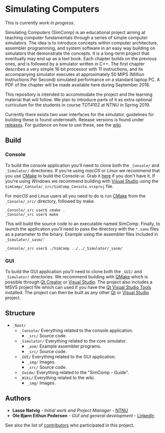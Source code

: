 
# Simulating Computers

This is currently *work in progress*. 

Simulating Computers (SimComp) is an educational project aiming at teaching computer fundamentals through a series of simple computer simulators. The idea is to introduce concepts within computer architecture, assembler programming, and system software in an easy way building on simulators that demonstrate the concepts. It is a long-term project that eventually may end up as a text book. Each chapter builds on the previous ones, and is followed by a simulator written in C++. The first chapter describes a very simple 16 bit processor with 11 instructions, and its accompanying simulator executes at approximately 50 MIPS (Million Instructions Per Second) simulated performance on a standard laptop PC. A PDF of the chapter will be made available here during September 2018.  

This repository is intended to accommodate the project and the learning material that will follow. We plan to introduce parts of it as extra optional curriculum for the students in course TDT4102 at NTNU in Spring 2019. 

Currently there exists two user interfaces for the simulator, guidelines for building these is found underneath. Release versions is found under [releases](https://github.com/LasseNatvig/SimComp/releases). For guidance on how to use these, see the [wiki](https://github.com/LasseNatvig/SimComp/wiki).

## Build
### Console
To build the console application you'll need to clone both the `_Console/` and `_Simulator/` directories. If you're using *macOS* or *Linux* we recommend that you use [CMake](https://cmake.org) to build the Console-ui. Grab it [here](https://cmake.org/download/) if you don't have it. If you're using *Windows* we recommend building with [Visual Studio](https://www.visualstudio.com) using the `SimComp/_Console/_src/SimComp_Console.vcxproj` file.

For *macOS* and *Linux* users all you need to do is run [CMake](https://cmake.org) from the `_Console/_src/` directory, followed by make.
```
_Console/_src user$ cmake .
_Console/_src user$ make
```   
This will build the source code to an executable named *SimComp*. Finally, to launch the application you'll need to pass the directory with the `*.sams` files as a parameter to the binary. Example using the assembler files included in `_Simulator/_sasm/`:
```
_Console/_src user$ ./SimComp ../../_Simulator/_sasm/
```

### GUI
To build the GUI application you'll need to clone both the `_GUI/` and `_Simulator/` directories. We recommend building with [QMake](http://doc.qt.io/qt-5/qmake-manual.html) which is possible through [Qt Creator](http://doc.qt.io/qtcreator/) or [Visual Studio](https://www.visualstudio.com). The project also includes a MSVS project file which can used if you have the [Qt Visual Studio Tools](https://marketplace.visualstudio.com/items?itemName=TheQtCompany.QtVisualStudioTools-19123) installed. The project can then be built as any other [Qt](http://doc.qt.io/qtcreator/creator-build-example-application.html) or [Visual Studio](https://msdn.microsoft.com/en-us/library/cyz1h6zd.aspx) project.

## Structure
- `_Root/`
  - `_Console/` Everything related to the console application.
    - `_src/` Source code.
  - `_Simulator/` Everything related to the core simulator.
    - `_asm/` Example assembler programs.
    - `_src/` Source code.
  - `_GUI/` Everything related to the GUI application.
      - `_img/` Images.
      - `_src/` Source code.
  - `_Guide/` Everything related to the "SimComp - Guide".
  - `_Wiki/` Everything related to the wiki.
      - `_img/` Images.


<!--
### Installing

A step by step series of examples that tell you how to get a development env running

Say what the step will be

```
Give the example
```

And repeat

```
until finished
```

End with an example of getting some data out of the system or using it for a little demo

## Running the tests

Explain how to run the automated tests for this system

### Break down into end to end tests

Explain what these tests test and why

```
Give an example
```

### And coding style tests

Explain what these tests test and why

```
Give an example
```

## Deployment

Add additional notes about how to deploy this on a live system

## Built With

* [Dropwizard](http://www.dropwizard.io/1.0.2/docs/) - The web framework used
* [Maven](https://maven.apache.org/) - Dependency Management
* [ROME](https://rometools.github.io/rome/) - Used to generate RSS Feeds

## Contributing

Please read [CONTRIBUTING.md](https://gist.github.com/PurpleBooth/b24679402957c63ec426) for details on our code of conduct, and the process for submitting pull requests to us.

## Versioning

We use [SemVer](http://semver.org/) for versioning. For the versions available, see the [tags on this repository](https://github.com/your/project/tags).
-->

## Authors

* **Lasse Natvig** - *Initial work and Project Manager* - [NTNU](https://innsida.ntnu.no/person/lasse)
* **Ole Bjørn Eithun Pedersen** - *GUI and general development* - [LinkedIn](http://linkedin.com/in/eithunpedersen/)

See also the list of [contributors](https://github.com/LasseNatvig/SimComp/contributors) who participated in this project.

<!--
## Acknowledgements

* Hat tip to anyone whose code was used  // OleB: What is Hat tip ?
-->
